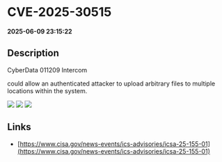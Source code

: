 # CVE-2025-30515

**2025-06-09 23:15:22**

## Description
CyberData 011209 Intercom
 
could allow an authenticated attacker to upload arbitrary files to multiple locations within the system.

![](https://img.shields.io/static/v1?label=Score&message=9.3&color=red)
![](https://img.shields.io/static/v1?label=Severity&message=CRITICAL&color=red)
![](https://img.shields.io/static/v1?label=CWE&message=Traversal&color=green)

## Links
- [https://www.cisa.gov/news-events/ics-advisories/icsa-25-155-01](https://www.cisa.gov/news-events/ics-advisories/icsa-25-155-01)
